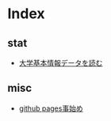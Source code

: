 # Index

## stat

* [大学基本情報データを読む](stat/niad.html)

## misc

* [github pages事始め](misc/github_pages.html)

